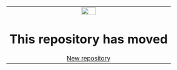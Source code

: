 <table>
 <tr width="100%">
    <td align="center"><img src="https://www.xilinx.com/content/dam/xilinx/imgs/press/media-kits/corporate/xilinx-logo.png" width="30%"/><h1>This repository has moved</h1>
    <a href="https://github.com/Xilinx/Vitis-Tutorials">New repository</br></a>
    </td>
 </tr>
</table>
